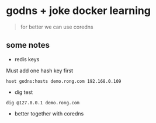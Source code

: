 # godns + joke  docker learning

> for better we can use coredns

## some notes

* redis keys 

Must add one hash key  first

```code
hset godns:hosts demo.rong.com 192.168.0.109
```

* dig test

```code
dig @127.0.0.1 demo.rong.com
```

* better together with coredns 
